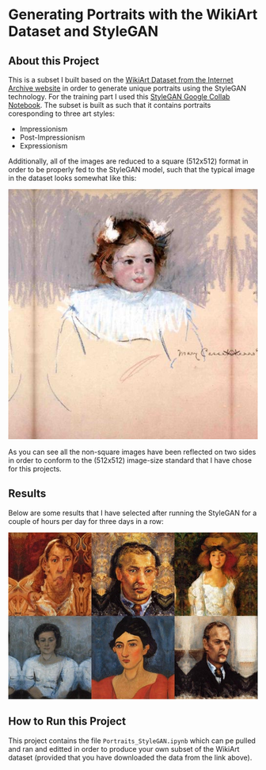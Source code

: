 # Generating Portraits with the WikiArt Dataset and StyleGAN
## About this Project
This is a subset I built based on the [WikiArt Dataset from the Internet Archive website](https://archive.org/details/wikiart-dataset) in order to generate unique portraits using the StyleGAN technology. For the training part I used this [StyleGAN Google Collab Notebook](https://colab.research.google.com/github/dvschultz/stylegan2-ada-pytorch/blob/main/SG2_ADA_PyTorch.ipynb). The subset is built as such that it contains portraits coresponding to three art styles:

* Impressionism
* Post-Impressionism
* Expressionism

Additionally, all of the images are reduced to a square (512x512) format in order to be properly fed to the StyleGAN model, such that the typical image in the dataset looks somewhat like this:

![Alt Text](/Portraits_dataset/Impressionism/5132.jpg)

As you can see all the non-square images have been reflected on two sides in order to conform to the (512x512) image-size standard that I have chose for this projects.

## Results
Below are some results that I have selected after running the StyleGAN for a couple of hours per day for three days in a row:

![Alt Text](Results\compil_2.jpg)

## How to Run this Project
This project contains the file <code>Portraits_StyleGAN.ipynb</code> which can pe pulled and ran and editted in order to produce your own subset of the WikiArt dataset (provided that you have downloaded the data from the link above).